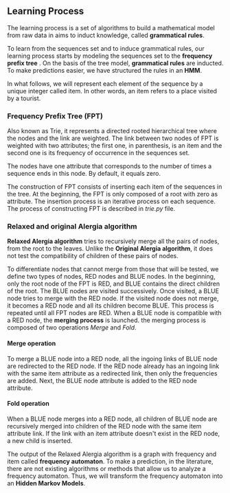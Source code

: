 ## Learning Process

The learning process is a set of algorithms to build a mathematical model from raw data in aims to induct knowledge, called <b>grammatical rules</b>.

To learn from the sequences set and to induce grammatical rules, our learning process starts by modeling the sequences set to the **frequency prefix tree** . On the basis of the tree model, **grammatical rules** are inducted. To make predictions easier, we have structured the rules in an **HMM**.

In what follows, we will represent each element of the sequence by a unique integer called item. In other words, an item refers to a place visited by a tourist.

### Frequency Prefix Tree (FPT)

Also known as Trie, it represents a directed rooted hierarchical tree where the nodes and the link are weighted.  The link between two nodes of FPT is weighted with two attributes; the first one, in parenthesis, is an item and the second one is its frequency of occurrence in the sequences set. 

The nodes have one attribute that corresponds to the number of times a sequence ends in this node. By default, it equals zero.

The construction of FPT consists of inserting each item of the sequences in the tree. At the beginning, the FPT is only composed of a root with zero as attribute. The insertion process is an iterative process on each sequence. The process of constructing FPT is described in *trie.py* file.

### Relaxed and original Alergia algorithm

**Relaxed Alergia algorithm** tries to recursively merge all the pairs of nodes, from the root to the leaves. Unlike the **Original Alergia algorithm**, it does not test the compatibility of children of these pairs of nodes.

To differentiate nodes that cannot merge from those that will be tested, we define two types of nodes, RED nodes and BLUE nodes.
In the beginning, only the root node of the FPT is RED, and BLUE contains the direct children of the root. The BLUE nodes are visited successively. Once visited, a BLUE node tries to merge with the RED node. If the visited node does not merge, it becomes a RED node and all its children become BLUE. This process is repeated until all FPT nodes are RED.
When a BLUE node is compatible with a RED node, the **merging process** is launched. the merging process is composed of two operations *Merge* and *Fold*. 

#### Merge operation
To merge a BLUE node into a RED node, all the ingoing links of BLUE node are redirected to the RED node. If the RED node already has an ingoing link with the same item attribute as a redirected link, then only the frequencies are added. Next, the BLUE node attribute is added to the RED node attribute.

#### Fold operation
When a BLUE node merges into a RED node, all children of BLUE node are recursively merged into children of the RED node with the same item attribute link. If the link with an item attribute doesn't exist in the RED node, a new child is inserted.

The output of the Relaxed Alergia algorithm is a graph with frequency and item called **frequency automaton**.
To make a prediction, in the literature, there are not existing algorithms or methods that allow us to analyze a frequency automaton. Thus, we will transform the frequency automaton into an **Hidden Markov Models**. 
